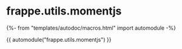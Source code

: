 # frappe.utils.momentjs

{%- from "templates/autodoc/macros.html" import automodule -%}

{{ automodule("frappe.utils.momentjs") }}